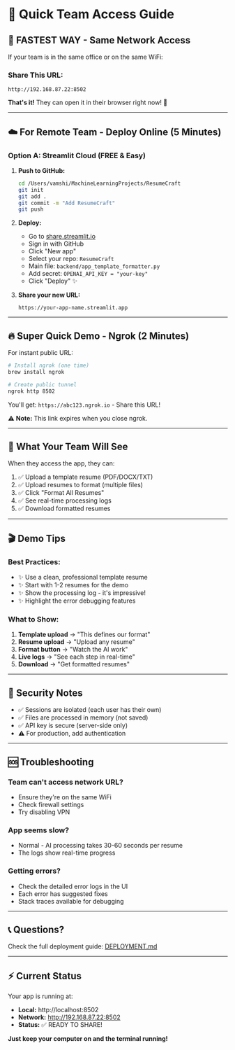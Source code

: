 # 🎯 Quick Team Access Guide

## 🚀 **FASTEST WAY - Same Network Access**

If your team is in the same office or on the same WiFi:

### Share This URL:
```
http://192.168.87.22:8502
```

**That's it!** They can open it in their browser right now! 🎉

---

## ☁️ **For Remote Team - Deploy Online (5 Minutes)**

### Option A: Streamlit Cloud (FREE & Easy)

1. **Push to GitHub:**
   ```bash
   cd /Users/vamshi/MachineLearningProjects/ResumeCraft
   git init
   git add .
   git commit -m "Add ResumeCraft"
   git push
   ```

2. **Deploy:**
   - Go to [share.streamlit.io](https://share.streamlit.io)
   - Sign in with GitHub
   - Click "New app"
   - Select your repo: `ResumeCraft`
   - Main file: `backend/app_template_formatter.py`
   - Add secret: `OPENAI_API_KEY = "your-key"`
   - Click "Deploy" ✨

3. **Share your new URL:**
   ```
   https://your-app-name.streamlit.app
   ```

---

## 🔥 **Super Quick Demo - Ngrok (2 Minutes)**

For instant public URL:

```bash
# Install ngrok (one time)
brew install ngrok

# Create public tunnel
ngrok http 8502
```

You'll get: `https://abc123.ngrok.io` - Share this URL!

⚠️ **Note:** This link expires when you close ngrok.

---

## 📱 **What Your Team Will See**

When they access the app, they can:

1. ✅ Upload a template resume (PDF/DOCX/TXT)
2. ✅ Upload resumes to format (multiple files)
3. ✅ Click "Format All Resumes"
4. ✅ See real-time processing logs
5. ✅ Download formatted resumes

---

## 🎬 **Demo Tips**

### Best Practices:
- ✨ Use a clean, professional template resume
- ✨ Start with 1-2 resumes for the demo
- ✨ Show the processing log - it's impressive!
- ✨ Highlight the error debugging features

### What to Show:
1. **Template upload** → "This defines our format"
2. **Resume upload** → "Upload any resume"
3. **Format button** → "Watch the AI work"
4. **Live logs** → "See each step in real-time"
5. **Download** → "Get formatted resumes"

---

## 🔐 **Security Notes**

- ✅ Sessions are isolated (each user has their own)
- ✅ Files are processed in memory (not saved)
- ✅ API key is secure (server-side only)
- ⚠️ For production, add authentication

---

## 🆘 **Troubleshooting**

### Team can't access network URL?
- Ensure they're on the same WiFi
- Check firewall settings
- Try disabling VPN

### App seems slow?
- Normal - AI processing takes 30-60 seconds per resume
- The logs show real-time progress

### Getting errors?
- Check the detailed error logs in the UI
- Each error has suggested fixes
- Stack traces available for debugging

---

## 📞 **Questions?**

Check the full deployment guide: [DEPLOYMENT.md](DEPLOYMENT.md)

---

## ⚡ **Current Status**

Your app is running at:
- **Local:** http://localhost:8502
- **Network:** http://192.168.87.22:8502
- **Status:** ✅ READY TO SHARE!

**Just keep your computer on and the terminal running!**

